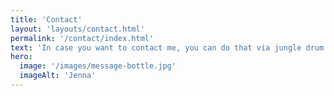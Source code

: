 ```yaml
---
title: 'Contact'
layout: 'layouts/contact.html'
permalink: '/contact/index.html'
text: 'In case you want to contact me, you can do that via jungle drum or smoke signal. Or you can try mail in a bottle.'
hero:
  image: '/images/message-bottle.jpg'
  imageAlt: 'Jenna'
---
```

